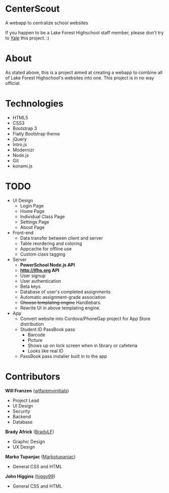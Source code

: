 CenterScout
===========

A webapp to centralize school websites

If you happen to be a Lake Forest Highschool staff member, please don't try to [Yale](http://www.techdirt.com/articles/20140120/18112625937/yale-student-creates-unblockable-replacement-useful-course-catalog-site-yale-blocked-yale-reconsiders-initial-block.shtml) this project. :)

About
=====

As stated above, this is a project aimed at creating a webapp to combine all of Lake Forest Highschool's websites into one. This project is in no way official.

Technologies
============

- HTML5
- CSS3
- Bootstrap 3
- Flatly Bootstrap theme
- jQuery
- Intro.js
- Modernizr
- Node.js
- Git
- konami.js

TODO
====

- UI Design
  - Login Page
  - Home Page
  - Individual Class Page
  - Settings Page
  - About Page
- Front-end
  - Data transfer between client and server
  - Table reordering and coloring
  - Appcache for offline use
  - Custom class tagging
- Server
  - **PowerSchool Node.js API**
  - **http://lfhs.org API**
  - User signup
  - User authentication
  - Beta keys
  - Database of user's completed assignments
  - Automatic assignment-grade association
  - ~~Choose templating engine~~ Handlebars.
  - Rewrite UI in above templating engine.
- App
  - Convert website into Cordova/PhoneGap project for App Store distribution
  - Student ID PassBook pass
    - Barcode
    - Picture
    - Shows up on lock screen when in library or cafeteria
    - Looks like real ID
  - PassBook pass installer built in to the app

Contributors
============

**Will Franzen** ([wtfaremyinitials](https://github.com/wtfaremyinitials))

- Project Lead
- UI Design
- Security
- Backend
- Database

**Brady Africk** ([BradyLF](https://github.com/BradyLF))

- Graphic Design
- UX Design

**Marko Tupanjac** ([Markotupanjac](https://github.com/Markotupanjac))

- General CSS and HTML

**John Higgins** ([higgy99](https://github.com/higgy99))

- General CSS and HTML
